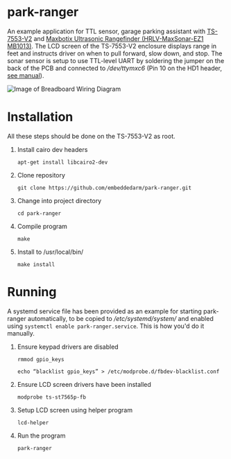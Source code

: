 # park-ranger
An example application for TTL sensor, garage parking assistant with [TS-7553-V2](https://www.embeddedarm.com/products/TS-7553-V2) and [Maxbotix Ultrasonic Rangefinder (HRLV-MaxSonar-EZ1 MB1013)](https://maxbotix.com/Ultrasonic_Sensors/MB1013.htm).  The LCD screen of the TS-7553-V2 enclosure displays range in feet and instructs driver on when to pull forward, slow down, and stop.  The sonar sensor is setup to use TTL-level UART by soldering the jumper on the back of the PCB and connected to */dev/ttymxc6* (Pin 10 on the HD1 header, [see manual]( https://wiki.embeddedarm.com/wiki/TS-7553-V2#UARTs)).

![Image of Breadboard Wiring Diagram](https://github.com/embeddedarm/park-ranger/raw/master/ts-7553-v2-park-ranger-demo-breadboard.jpg)


# Installation
All these steps should be done on the TS-7553-V2 as root.


1. Install cairo dev headers

    ```apt-get install libcairo2-dev```
    
2. Clone repository

    ```git clone https://github.com/embeddedarm/park-ranger.git```
    
3. Change into project directory

    ```cd park-ranger```
  
4. Compile program

    ```make```
  
5. Install to /usr/local/bin/

   ```make install```
  

# Running
A systemd service file has been provided as an example for starting park-ranger automatically, to be copied to */etc/systemd/system/* and enabled using `systemctl enable park-ranger.service`.  This is how you'd do it manually.

1. Ensure keypad drivers are disabled

    ```rmmod gpio_keys```

    ```echo “blacklist gpio_keys” > /etc/modprobe.d/fbdev-blacklist.conf```

2. Ensure LCD screen drivers have been installed

   ```modprobe ts-st7565p-fb```
   
3. Setup LCD screen using helper program

   ```lcd-helper```

4. Run the program

   ```park-ranger```
